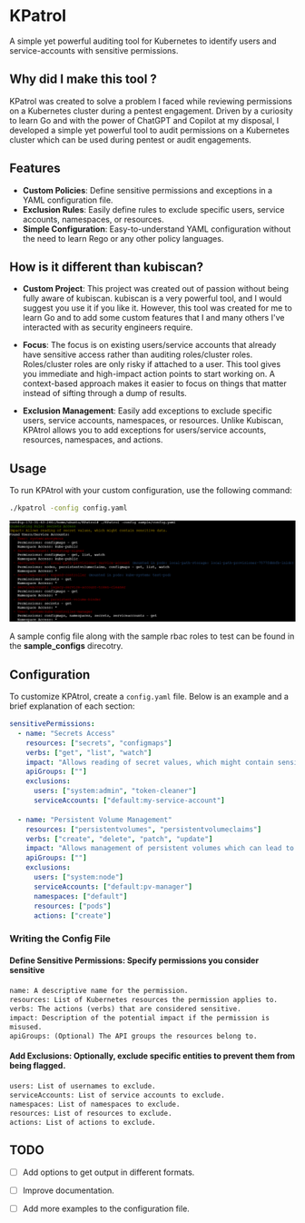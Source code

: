 # KPatrol
A simple yet powerful auditing tool for Kubernetes to identify users and service-accounts with sensitive permissions. 

## Why did I make this tool ?

KPatrol was created to solve a problem I faced while reviewing permissions on a Kubernetes cluster during a pentest engagement. Driven by a curiosity to learn Go and with the power of ChatGPT and Copilot at my disposal, I developed a simple yet powerful tool to audit permissions on a Kubernetes cluster which can be used during pentest or audit engagements.

## Features

- **Custom Policies**: Define sensitive permissions and exceptions in a YAML configuration file.
- **Exclusion Rules**: Easily define rules to exclude specific users, service accounts, namespaces, or resources.
- **Simple Configuration**: Easy-to-understand YAML configuration without the need to learn Rego or any other policy languages.

## How is it different than kubiscan?

- **Custom Project**: This project was created out of passion without being fully aware of kubiscan. kubiscan is a very powerful tool, and I would suggest you use it if you like it. However, this tool was created for me to learn Go and to add some custom features that I and many others I've interacted with as security engineers require.

- **Focus**: The focus is on existing users/service accounts that already have sensitive access rather than auditing roles/cluster roles. Roles/cluster roles are only risky if attached to a user. This tool gives you immediate and high-impact action points to start working on. A context-based approach makes it easier to focus on things that matter instead of sifting through a dump of results.

- **Exclusion Management**: Easily add exceptions to exclude specific users, service accounts, namespaces, or resources. Unlike Kubiscan, KPAtrol allows you to add exceptions for users/service accounts, resources, namespaces, and actions.


## Usage

To run KPAtrol with your custom configuration, use the following command:

```bash
./kpatrol -config config.yaml
```
![Screenshot](./sc.png)

A sample config file along with the sample rbac roles to test can be found in the **sample_configs** direcotry.

## Configuration

To customize KPAtrol, create a `config.yaml` file. Below is an example and a brief explanation of each section:

```yaml
sensitivePermissions:
  - name: "Secrets Access"
    resources: ["secrets", "configmaps"]
    verbs: ["get", "list", "watch"]
    impact: "Allows reading of secret values, which might contain sensitive data."
    apiGroups: [""]
    exclusions:
      users: ["system:admin", "token-cleaner"]
      serviceAccounts: ["default:my-service-account"]

  - name: "Persistent Volume Management"
    resources: ["persistentvolumes", "persistentvolumeclaims"]
    verbs: ["create", "delete", "patch", "update"]
    impact: "Allows management of persistent volumes which can lead to data exposure or loss."
    apiGroups: [""]
    exclusions:
      users: ["system:node"]
      serviceAccounts: ["default:pv-manager"]
      namespaces: ["default"]
      resources: ["pods"]
      actions: ["create"]
```
### Writing the Config File
#### Define Sensitive Permissions: Specify permissions you consider sensitive
```
name: A descriptive name for the permission.
resources: List of Kubernetes resources the permission applies to.
verbs: The actions (verbs) that are considered sensitive.
impact: Description of the potential impact if the permission is misused.
apiGroups: (Optional) The API groups the resources belong to.
```
#### Add Exclusions: Optionally, exclude specific entities to prevent them from being flagged.
```
users: List of usernames to exclude.
serviceAccounts: List of service accounts to exclude.
namespaces: List of namespaces to exclude.
resources: List of resources to exclude.
actions: List of actions to exclude.
```

## TODO

- [ ] Add options to get output in different formats.
- [ ] Improve documentation.
- [ ] Add more examples to the configuration file.

